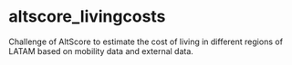 # altscore_livingcosts
Challenge of AltScore to estimate the cost of living in different regions of LATAM based on mobility data and external data.
